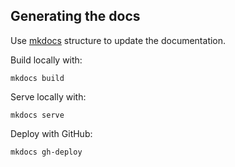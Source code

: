 ## Generating the docs

Use [mkdocs](http://www.mkdocs.org/) structure to update the documentation.

Build locally with:

    mkdocs build

Serve locally with:

    mkdocs serve

Deploy with GitHub:

    mkdocs gh-deploy
